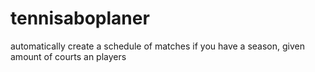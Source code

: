 # tennisaboplaner
automatically create a schedule of matches if you have a season, given amount of courts an players
